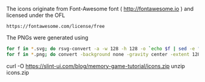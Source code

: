 The icons originate from Font-Awesome font ( http://fontawesome.io ) and licensed under the OFL

    https://fontawesome.com/license/free

The PNGs were generated using

```sh
for f in *.svg; do rsvg-convert -a -w 128 -h 128 -o `echo $f | sed -e "s,-solid\.svg,.png,"` $f; done
for f in *.png; do convert -background none -gravity center -extent 128x128 $f  $f; done
```

curl -O https://slint-ui.com/blog/memory-game-tutorial/icons.zip
unzip icons.zip

